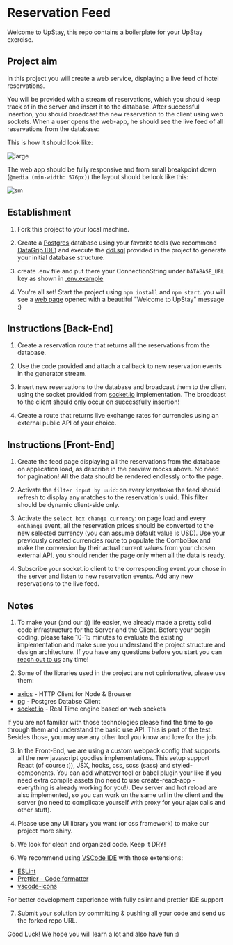 # Reservation Feed

Welcome to UpStay, this repo contains a boilerplate for your UpStay exercise.

## Project aim

In this project you will create a web service, displaying a live feed of hotel reservations.

You will be provided with a stream of reservations, which you should keep track of in the server and insert it to
the database. After successful insertion, you should broadcast the new reservation to the client using web sockets.
When a user opens the web-app, he should see the live feed of all reservations from the database:

This is how it should look like:

![large](https://raw.githubusercontent.com/ancillary-streams/upstay-exercise-medium/master/preview-layout/lg.png)

The web app should be fully responsive and from small breakpoint down (`@media (min-width: 576px)`) the layout should be look like this:

![sm](https://raw.githubusercontent.com/ancillary-streams/upstay-exercise-medium/master/preview-layout/sm.png)

## Establishment

1. Fork this project to your local machine.

2. Create a [Postgres](https://www.postgresql.org/) database using your favorite tools (we recommend [DataGrip IDE](https://www.jetbrains.com/datagrip/)) and execute the [ddl.sql](https://github.com/ancillary-streams/upstay-exercise-medium/blob/master/ddl.sql) provided in the project to generate your initial database structure.

3. create .env file and put there your ConnectionString under `DATABASE_URL` key as shown in [.env.example](https://github.com/ancillary-streams/upstay-exercise-medium/blob/master/.env.example)

4. You're all set! Start the project using `npm install` and `npm start`. you will see a [web page](http://localhost:9999) opened with a beautiful "Welcome to UpStay" message :)

## Instructions [Back-End]

1. Create a reservation route that returns all the reservations from the database.

2. Use the code provided and attach a callback to new reservation events in the generator stream.

3. Insert new reservations to the database and broadcast them to the client using the socket provided from [socket.io](https://socket.io/) implementation. The broadcast to the client should only occur on successfully insertion!

4. Create a route that returns live exchange rates for currencies using an external public API of your choice.

## Instructions [Front-End]

1. Create the feed page displaying all the reservations from the database on application load, as describe in the preview mocks above. No need for pagination! All the data should be rendered endlessly onto the page.

2. Activate the `filter input by uuid`: on every keystroke the feed should refresh to display any matches to the reservation's uuid. This filter should be dynamic client-side only.

3. Activate the `select box change currency`: on page load and every `onChange` event, all the reservation prices should be converted to the new selected currency (you can assume default value is USD). Use your previously created currencies route to populate the ComboBox and make the conversion by their actual current values from your chosen external API. you should render the page only when all the data is ready.

4. Subscribe your socket.io client to the corresponding event your chose in the server and listen to new reservation events. Add any new reservations to the live feed.

## Notes

1. To make your (and our :)) life easier, we already made a pretty solid code infrastructure for the Server and the Client. Before your begin coding, please take 10-15 minutes to evaluate the existing implementation and make sure you understand the project structure and design architecture.
   If you have any questions before you start you can [reach out to us](mailto:adiel@upstay.tech) any time!

2. Some of the libraries used in the project are not opinionative, please use them:

-   [axios](https://github.com/axios/axios) - HTTP Client for Node & Browser
-   [pg](https://node-postgres.com/) - Postgres Databse Client
-   [socket.io](https://socket.io/) - Real Time engine based on web sockets

If you are not familiar with those technologies please find the time to go through them and understand the basic use API. This is part of the test. Besides those, you may use any other tool you know and love for the job.

3. In the Front-End, we are using a custom webpack config that supports all the new javascript goodies implementations. This setup support React (of course :)), JSX, hooks, css, scss (sass) and styled-components. You can add whatever tool or babel plugin your like if you need extra compile assets (no need to use create-react-app - everything is already working for you!).
   Dev server and hot reload are also implemented, so you can work on the same url in the client and the server (no need to complicate yourself with proxy for your ajax calls and other stuff).

4. Please use any UI library you want (or css framework) to make our project more shiny.

5. We look for clean and organized code. Keep it DRY!

6. We recommend using [VSCode IDE](https://code.visualstudio.com/) with those extensions:

-   [ESLint](https://marketplace.visualstudio.com/items?itemName=dbaeumer.vscode-eslint)
-   [Prettier - Code formatter](https://marketplace.visualstudio.com/items?itemName=esbenp.prettier-vscode)
-   [vscode-icons](https://marketplace.visualstudio.com/items?itemName=vscode-icons-team.vscode-icons)

For better development experience with fully eslint and prettier IDE support

7. Submit your solution by committing & pushing all your code and send us the forked repo URL.

Good Luck! We hope you will learn a lot and also have fun :)
